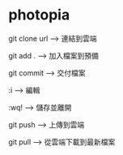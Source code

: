 # photopia

git clone url --> 連結到雲端

git add . --> 加入檔案到預備

git commit --> 交付檔案

:i --> 編輯

:wq! --> 儲存並離開

git push --> 上傳到雲端

git pull --> 從雲端下載到最新檔案
